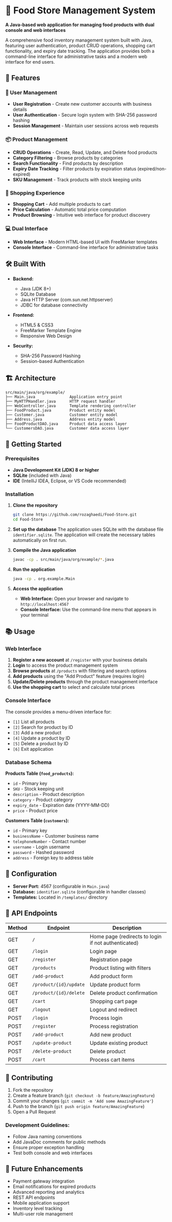 # 🍕 Food Store Management System

**A Java-based web application for managing food products with dual console and web interfaces**

A comprehensive food inventory management system built with Java, featuring user authentication, product CRUD operations, shopping cart functionality, and expiry date tracking. The application provides both a command-line interface for administrative tasks and a modern web interface for end users.

## 🌟 Features

### 🔐 User Management
- **User Registration** - Create new customer accounts with business details
- **User Authentication** - Secure login system with SHA-256 password hashing
- **Session Management** - Maintain user sessions across web requests

### 📦 Product Management
- **CRUD Operations** - Create, Read, Update, and Delete food products
- **Category Filtering** - Browse products by categories
- **Search Functionality** - Find products by description
- **Expiry Date Tracking** - Filter products by expiration status (expired/non-expired)
- **SKU Management** - Track products with stock keeping units

### 🛒 Shopping Experience
- **Shopping Cart** - Add multiple products to cart
- **Price Calculation** - Automatic total price computation
- **Product Browsing** - Intuitive web interface for product discovery

### 💻 Dual Interface
- **Web Interface** - Modern HTML-based UI with FreeMarker templates
- **Console Interface** - Command-line interface for administrative tasks

## 🛠️ Built With

- **Backend:**
  - Java (JDK 8+)
  - SQLite Database
  - Java HTTP Server (com.sun.net.httpserver)
  - JDBC for database connectivity

- **Frontend:**
  - HTML5 & CSS3
  - FreeMarker Template Engine
  - Responsive Web Design

- **Security:**
  - SHA-256 Password Hashing
  - Session-based Authentication

## 🏗️ Architecture

```
src/main/java/org/example/
├── Main.java               Application entry point
├── MyHTTPHandler.java      HTTP request handler
├── WebController.java      Template rendering controller
├── FoodProduct.java        Product entity model
├── Customer.java           Customer entity model
├── Address.java            Address entity model
├── FoodProductDAO.java     Product data access layer
└── CustomersDAO.java       Customer data access layer
```

## 🚀 Getting Started

### Prerequisites

- **Java Development Kit (JDK) 8 or higher**
- **SQLite** (included with Java)
- **IDE** (IntelliJ IDEA, Eclipse, or VS Code recommended)

### Installation

1. **Clone the repository**
   ```bash
   git clone https://github.com/rozaghaedi/Food-Store.git
   cd Food-Store
   ```

2. **Set up the database**
   The application uses SQLite with the database file `identifier.sqlite`. The application will create the necessary tables automatically on first run.

3. **Compile the Java application**
   ```bash
   javac -cp . src/main/java/org/example/*.java
   ```

4. **Run the application**
   ```bash
   java -cp . org.example.Main
   ```

5. **Access the application**
   - **Web Interface:** Open your browser and navigate to `http://localhost:4567`
   - **Console Interface:** Use the command-line menu that appears in your terminal

## 📚 Usage

### Web Interface

1. **Register a new account** at `/register` with your business details
2. **Login** to access the product management system
3. **Browse products** at `/products` with filtering and search options
4. **Add products** using the "Add Product" feature (requires login)
5. **Update/Delete products** through the product management interface
6. **Use the shopping cart** to select and calculate total prices

### Console Interface

The console provides a menu-driven interface for:
- `[1]` List all products
- `[2]` Search for product by ID
- `[3]` Add a new product
- `[4]` Update a product by ID
- `[5]` Delete a product by ID
- `[6]` Exit application

### Database Schema

**Products Table (`food_products`):**
- `id` - Primary key
- `SKU` - Stock keeping unit
- `description` - Product description
- `category` - Product category
- `expiry_date` - Expiration date (YYYY-MM-DD)
- `price` - Product price

**Customers Table (`customers`):**
- `id` - Primary key
- `businessName` - Customer business name
- `telephoneNumber` - Contact number
- `username` - Login username
- `password` - Hashed password
- `address` - Foreign key to address table

## 🔧 Configuration

- **Server Port:** 4567 (configurable in `Main.java`)
- **Database:** `identifier.sqlite` (configurable in handler classes)
- **Templates:** Located in `/templates/` directory

## 🎯 API Endpoints

| Method | Endpoint | Description |
|--------|----------|-------------|
| GET | `/` | Home page (redirects to login if not authenticated) |
| GET | `/login` | Login page |
| GET | `/register` | Registration page |
| GET | `/products` | Product listing with filters |
| GET | `/add-product` | Add product form |
| GET | `/product/{id}/update` | Update product form |
| GET | `/product/{id}/delete` | Delete product confirmation |
| GET | `/cart` | Shopping cart page |
| GET | `/logout` | Logout and redirect |
| POST | `/login` | Process login |
| POST | `/register` | Process registration |
| POST | `/add-product` | Add new product |
| POST | `/update-product` | Update existing product |
| POST | `/delete-product` | Delete product |
| POST | `/cart` | Process cart items |

## 🤝 Contributing

1. Fork the repository
2. Create a feature branch (`git checkout -b feature/AmazingFeature`)
3. Commit your changes (`git commit -m 'Add some AmazingFeature'`)
4. Push to the branch (`git push origin feature/AmazingFeature`)
5. Open a Pull Request

### Development Guidelines:
- Follow Java naming conventions
- Add JavaDoc comments for public methods
- Ensure proper exception handling
- Test both console and web interfaces


## 🚀 Future Enhancements

- Payment gateway integration
- Email notifications for expired products
- Advanced reporting and analytics
- REST API endpoints
- Mobile application support
- Inventory level tracking
- Multi-user role management



